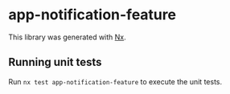 # app-notification-feature

This library was generated with [Nx](https://nx.dev).

## Running unit tests

Run `nx test app-notification-feature` to execute the unit tests.
